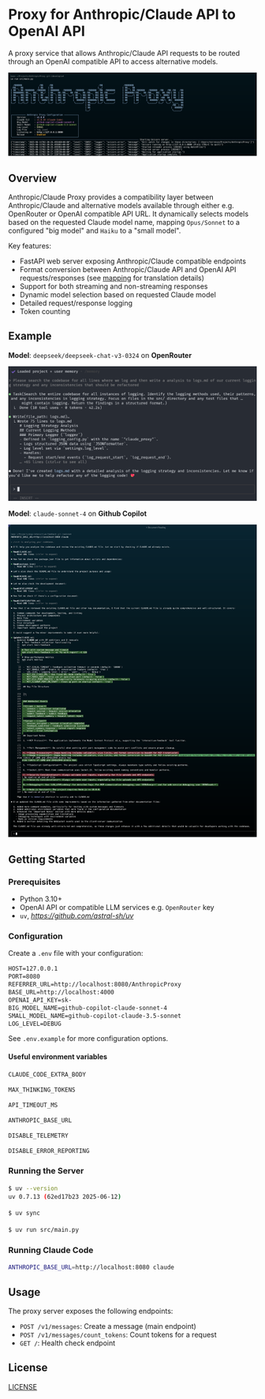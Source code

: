# Proxy for Anthropic/Claude API to OpenAI API

A proxy service that allows Anthropic/Claude API requests to be routed through an OpenAI compatible API to access alternative models.

![Anthropic Proxy Logo](AnthropicProxy.png)

## Overview

Anthropic/Claude Proxy provides a compatibility layer between Anthropic/Claude and alternative models available through either e.g. OpenRouter or OpenAI compatible API URL. It dynamically selects models based on the requested Claude model name, mapping `Opus/Sonnet` to a configured "big model" and `Haiku` to a "small model".

Key features:

- FastAPI web server exposing Anthropic/Claude compatible endpoints
- Format conversion between Anthropic/Claude API and OpenAI API requests/responses
  (see [mapping](docs/mapping.md) for translation details)
- Support for both streaming and non-streaming responses
- Dynamic model selection based on requested Claude model
- Detailed request/response logging
- Token counting

## Example

**Model**: `deepseek/deepseek-chat-v3-0324` on **OpenRouter**

![Anthropic Proxy example](docs/deepseek.png)

**Model**: `claude-sonnet-4` on **Github Copilot**

![Anthropic Proxy example](docs/copilot.png)

## Getting Started

### Prerequisites

- Python 3.10+
- OpenAI API or compatible LLM services e.g. `OpenRouter` key
- `uv`, _https://github.com/astral-sh/uv_

### Configuration

Create a `.env` file with your configuration:

```env
HOST=127.0.0.1
PORT=8080
REFERRER_URL=http://localhost:8080/AnthropicProxy
BASE_URL=http://localhost:4000
OPENAI_API_KEY=sk-
BIG_MODEL_NAME=github-copilot-claude-sonnet-4
SMALL_MODEL_NAME=github-copilot-claude-3.5-sonnet
LOG_LEVEL=DEBUG
```

See `.env.example` for more configuration options.

#### Useful environment variables

`CLAUDE_CODE_EXTRA_BODY`

`MAX_THINKING_TOKENS`

`API_TIMEOUT_MS`

`ANTHROPIC_BASE_URL`

`DISABLE_TELEMETRY`

`DISABLE_ERROR_REPORTING`

### Running the Server

```bash
$ uv --version
uv 0.7.13 (62ed17b23 2025-06-12)

$ uv sync

$ uv run src/main.py
```

### Running Claude Code

```bash
ANTHROPIC_BASE_URL=http://localhost:8080 claude
```

## Usage

The proxy server exposes the following endpoints:

- `POST /v1/messages`: Create a message (main endpoint)
- `POST /v1/messages/count_tokens`: Count tokens for a request
- `GET /`: Health check endpoint

## License

[LICENSE](./LICENSE)
